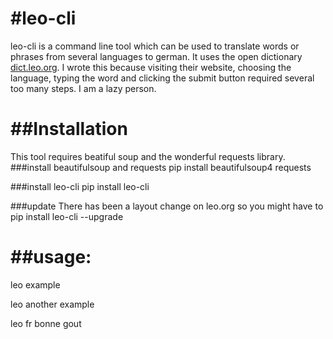 #leo-cli
===================

leo-cli is a command line tool which can be used to translate words or phrases from several languages to german. It uses the open dictionary [dict.leo.org][]. I wrote this because visiting their website, choosing the language, typing the word and clicking the submit button required several too many steps. I am a lazy person.

[dict.leo.org]: http://dict.leo.org



##Installation
===================
This tool requires beatiful soup and the wonderful requests library.
###install beautifulsoup and requests
pip install beautifulsoup4 requests

###install leo-cli
pip install leo-cli

###update
There has been a layout change on leo.org so you might have to 
pip install leo-cli --upgrade

##usage:
===================
leo example

leo another example

leo fr bonne gout
